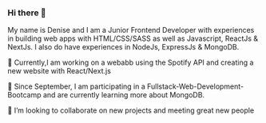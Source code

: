 ### Hi there 👋 
My name is Denise and I am a Junior Frontend Developer with experiences in building web apps with HTML/CSS/SASS as well as Javascript, ReactJs & NextJs. I also do have experiences in NodeJs, ExpressJs & MongoDB.

🔭 Currently,I am working on a webabb using the Spotify API and creating a new website with React/Next.js 

🌱 Since September, I am participating in a Fullstack-Web-Development-Bootcamp and are currently learning more about MongoDB.

👯 I’m looking to collaborate on new projects and meeting great new people

